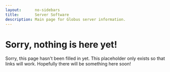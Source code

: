 ```yaml
---
layout:      no-sidebars
title:       Server Software
description: Main page for Globus server information.
---
```


# Sorry, nothing is here yet!

Sorry, this page hasn't been filled in yet.  This placeholder only exists so
that links will work.  Hopefully there will be something here soon!
